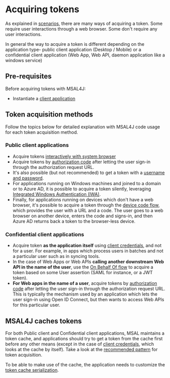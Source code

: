 # Acquiring tokens

As explained in [scenarios](./scenarios.md), there are many ways of acquiring a token. Some require user interactions through a web browser. Some don't require any user interactions.

In general the way to acquire a token is different depending on the application type-  public client application (Desktop / Mobile) or a confidential client application (Web App, Web API, daemon application like a windows service)

## Pre-requisites

Before acquiring tokens with MSAL4J:

- Instantiate a [client application](./client-applications.md)

## Token acquisition methods

Follow the topics below for detailed explanation with MSAL4J code usage for each token acquisition method.

### Public client applications

- Acquire tokens [interactively with system browser](./acquiring-tokens-interactively.md)
- Acquire tokens by [authorization code](./acquiring-tokens-with-authorization-codes.md) after letting the user sign-in through the authorization request URL.
- It's also possible (but not recommended) to get a token with a [username and password](/azure/active-directory/develop/scenario-desktop-acquire-token?tabs=java#username--password).
- For applications running on Windows machines and joined to a domain or to Azure AD, it is possible to acquire a token silently, leveraging [Integrated Windows Authentication (IWA)](../advanced/integrated-windows-authentication.md).
- Finally, for applications running on devices which don't have a web browser, it's possible to acquire a token through the [device code flow](./device-code-flow.md), which provides the user with a URL and a code. The user goes to a web browser on another device, enters the code and signs-in, and then Azure AD returns back a token to the browser-less device.

### Confidential client applications

- Acquire token **as the application itself** using [client credentials](./client-credentials.md), and not for a user. For example, in apps which process users in batches and not a particular user such as in syncing tools.
- In the case of Web Apps or Web APIs **calling another downstream Web API in the name of the user**, use the [On Behalf Of flow](../advanced/service-to-service-calls.md) to acquire a token based on some User assertion (SAML for instance, or a JWT token).
- **For Web apps in the name of a user**, acquire tokens by [authorization code](/azure/active-directory/develop/scenario-web-app-call-api-acquire-token?tabs=java) after letting the user sign-in through the authorization request URL. This is typically the mechanism used by an application which lets the user sign-in using Open ID Connect, but then wants to access Web APIs for this particular user.

## MSAL4J caches tokens

For both Public client and Confidential client applications, MSAL maintains a token cache, and applications should try to get a token from the cache first before any other means (except in the case of [client credentials](./client-credentials.md), which looks at the cache by itself). Take a look at the [recommended pattern](/azure/active-directory/develop/scenario-desktop-acquire-token?tabs=java) for token acquisition.

To be able to make use of the cache, the application needs to customize the [token cache serialization](/azure/active-directory/develop/msal-java-token-cache-serialization).
